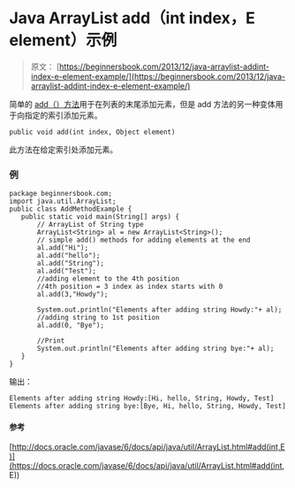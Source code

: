 # Java ArrayList add（int index，E element）示例

> 原文： [https://beginnersbook.com/2013/12/java-arraylist-addint-index-e-element-example/](https://beginnersbook.com/2013/12/java-arraylist-addint-index-e-element-example/)

简单的 [add（）方法](https://beginnersbook.com/2013/12/java-arraylist-add-method-example/)用于在列表的末尾添加元素，但是 add 方法的另一种变体用于向指定的索引添加元素。

`public void add(int index, Object element)`

此方法在给定索引处添加元素。

### 例

```
package beginnersbook.com;
import java.util.ArrayList;
public class AddMethodExample {
   public static void main(String[] args) {
       // ArrayList of String type
       ArrayList<String> al = new ArrayList<String>();
       // simple add() methods for adding elements at the end
       al.add("Hi");
       al.add("hello");
       al.add("String");
       al.add("Test");
       //adding element to the 4th position
       //4th position = 3 index as index starts with 0
       al.add(3,"Howdy");

       System.out.println("Elements after adding string Howdy:"+ al);
       //adding string to 1st position
       al.add(0, "Bye");

       //Print
       System.out.println("Elements after adding string bye:"+ al);
   }
}
```

输出：

```
Elements after adding string Howdy:[Hi, hello, String, Howdy, Test]
Elements after adding string bye:[Bye, Hi, hello, String, Howdy, Test]
```

#### 参考

[http://docs.oracle.com/javase/6/docs/api/java/util/ArrayList.html#add(int,E)](https://docs.oracle.com/javase/6/docs/api/java/util/ArrayList.html#add(int, E))
